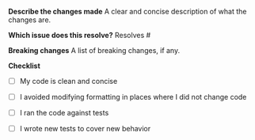 **Describe the changes made**
A clear and concise description of what the changes are.

**Which issue does this resolve?**
Resolves #

**Breaking changes**
A list of breaking changes, if any.

**Checklist**
 - [ ] My code is clean and concise
 - [ ] I avoided modifying formatting in places where I did not change code
 - [ ] I ran the code against tests
 - [ ] I wrote new tests to cover new behavior

